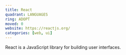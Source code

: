 ```yaml
---
title: React
quadrant: LANGUAGES
ring: ADOPT
moved: 0
website: https://reactjs.org/
categories: [web, ui]
---
```


React is a JavaScript library for building user interfaces.